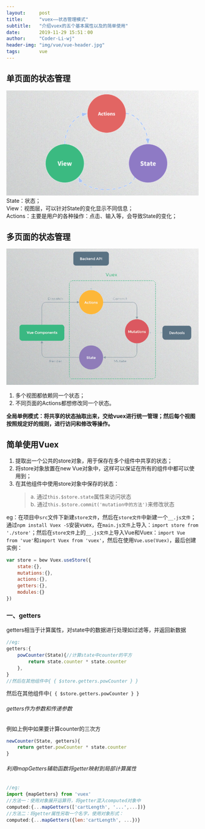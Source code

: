 ```yaml
---
layout:     post
title:      "vuex——状态管理模式"
subtitle:   "介绍vuex的五个基本属性以及的简单使用"
date:       2019-11-29 15:51：00
author:     "Coder-Li-wj"
header-img: "img/vue/vue-header.jpg"
tags:       vue
---  
```


## 单页面的状态管理  
![单页面状态管理](/img/vue/single-page.jpg)
State：状态；  
View：视图层，可以针对State的变化显示不同信息；  
Actions：主要是用户的各种操作：点击、输入等，会导致State的变化；  

## 多页面的状态管理  
![多页面状态管理](/img/vue/more-page.jpg)  
1. 多个视图都依赖同一个状态；  
2. 不同页面的Actions都想修改同一个状态。  

**全局单例模式：将共享的状态抽取出来，交给vuex进行统一管理；然后每个视图按照规定好的规则，进行访问和修改等操作。**  

## 简单使用Vuex  
1. 提取出一个公共的store对象，用于保存在多个组件中共享的状态；  
2. 将store对象放置在new Vue对象中，这样可以保证在所有的组件中都可以使用到；  
3. 在其他组件中使用store对象中保存的状态：
   >a. 通过`this.$store.state`属性来访问状态  
   >b. 通过`this.$store.commit('mutation中的方法')`来修改状态  

eg：在项目中`src`文件下新建`store文件`，然后在`store文件`中新建一个`__.js文件`；通过`npm install Vuex -S`安装vuex，在`main.js文件`上导入：`import store from './store'`；然后在`store文件`上的`__.js文件`上导入Vue和Vuex：`import Vue from 'vue'`和`import Vuex from 'vuex'`，然后在使用`Vue.use(Vuex)`，最后创建实例：
```javascript
var store = bew Vuex.useStore({
    state:{},
    mutations:{},
    actions:{},
    getters:{},
    modules:{}
})
```  

### 一、getters  
getters相当于计算属性，对state中的数据进行处理如过滤等，并返回新数据  
```javascript
//eg:
getters:{
    powCounter(State){//计算state中counter的平方
        return state.counter * state.counter
    },
}
//然后在其他组件中{ { $store.getters.powCounter } }
```
然后在其他组件中`{ { $store.getters.powCounter } }`  


###### getters作为参数和传递参数  
例如上例中如果要计算counter的三次方  
```javascript
newCounter(State, getters){
    return getter.powCounter * state.counter
}
```  

###### 利用mapGetters辅助函数将getter映射到局部计算属性  
```javascript
//eg:
import {mapGetters} from 'vuex'
//方法一：使用对象展开运算符，将getter混入computed对象中  
computed:{...mapGetters(['cartLength', '...',...])}
//方法二：将getter属性另取一个名字，使用对象形式：
computed:{...mapGetters({len:'cartLength', ...})}
```

